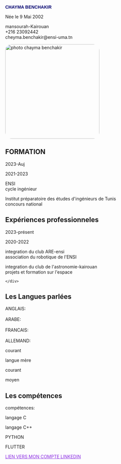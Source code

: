 <!DOCTYPE html>
<html>
<head>
<title>Mon CV personnalisé</title>
<meta charset="utf-8"/>
<link rel="icon" href="computer.ico">
<link rel="stylesheet" href="cv2.css">
</head>
<body>
<div class = "page">
<div class = "infophoto">
<div class = "info">
    <p style="color:rgb(5, 5, 112);font-family: 'Gill Sans', 'Gill Sans MT', Calibri, 'Trebuchet MS', sans-serif;"><strong>CHAYMA BENCHAKIR</strong><br></p>
     <p>Née le 9 Mai 2002</p>
     <p>mansourah-Kairouan<br/>
     +216 23092442<br/>
     cheyma.benchakir@ensi-uma.tn</p>
        
</div>
<div class = "photo">
    <img src="cv.jpg" alt="photo chayma benchakir" width="300px" style="border: 30px; border-radius: 20px; border-color: black;">
</div>
</div>
<div class = "section">
    <h2>FORMATION</h2>
    <div class = "sec-gauche" id="forma-gauche">
        <p>2023-Auj</p>
        <p>2021-2023</p>
    </div>
    <div class="sec-droite">
        <p><span class="titre">ENSI</span><br/>cycle ingénieur</p>
        <p><span class="titre">Institut préparatoire des études d'ingénieurs de Tunis</span><br/>concours national</p>
    </div>
</div>

<div class = "section">
    <h2>Expériences professionneles</h2>
    <div class="sec-gauche">
        <p>2023-présent</p>
        <div id="exp-gauche">
        <p>2020-2022</p>
        </div>
    </div>
    <div class = "sec-droite">
        <p><span class="titre">integration du club ARE-ensi</span><br/>association du robotique de l'ENSI</p>
        <p><span class="titre">integration du club de l'astronomie-kairouan</span><br/>projets et formation sur l'espace</p>

    </div>
</div>

<div class = "section">
    <h2>Les Langues parlées</h2>
    <div class="sec-gauche">
        <p>ANGLAIS:<br/><br>
        ARABE:<br/><br>
        FRANCAIS:<br/><br>
        ALLEMAND:</p>
    </div>
    <div class="sec-droite">
        <p><scan>courant</scan></br></p>
        <p><scan>langue mère</scan></br></p>
        <p><scan>courant</scan></br></p>
        <p><scan>moyen</scan></br></p>
    </div>
</div>

<div class="section">
    <h2>Les compétences</h2>
    <div class = "sec-gauche">
        <p>compétences:</p>
    </div>
    <div class = "sec-droite">
        <p>langage C</p>
        <p>langage C++</p>
        <p>PYTHON</p>
        <p>FLUTTER</p>
    </div>
    </div>
</div>
<a href="www.linkedin.com/in/chayma-benchakir-89bbb6249" style="color: blueviolet;">LIEN VERS MON COMPTE LINKEDIN</a>

</body>
</html>
